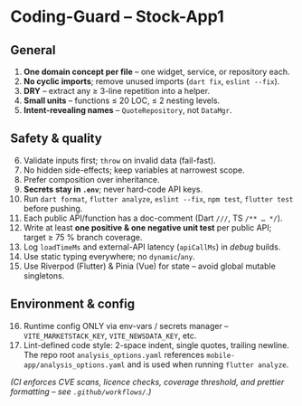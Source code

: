 # Coding-Guard – Stock-App1

## General
1. **One domain concept per file** – one widget, service, or repository each.
2. **No cyclic imports**; remove unused imports (`dart fix`, `eslint --fix`).
3. **DRY** – extract any ≥ 3-line repetition into a helper.
4. **Small units** – functions ≤ 20 LOC, ≤ 2 nesting levels.
5. **Intent-revealing names** – `QuoteRepository`, not `DataMgr`.

## Safety & quality
6. Validate inputs first; `throw` on invalid data (fail-fast).
7. No hidden side-effects; keep variables at narrowest scope.
8. Prefer composition over inheritance.
9. **Secrets stay in `.env`**; never hard-code API keys.
10. Run `dart format`, `flutter analyze`, `eslint --fix`, `npm test`, `flutter test` before pushing.
11. Each public API/function has a doc-comment (Dart `///`, TS `/** … */`).
12. Write at least **one positive & one negative unit test** per public API; target ≥ 75 % branch coverage.
13. Log `loadTimeMs` and external-API latency (`apiCallMs`) in *debug* builds.
14. Use static typing everywhere; no `dynamic`/`any`.
15. Use Riverpod (Flutter) & Pinia (Vue) for state – avoid global mutable singletons.

## Environment & config
16. Runtime config ONLY via env-vars / secrets manager – `VITE_MARKETSTACK_KEY`, `VITE_NEWSDATA_KEY`, etc.
17. Lint-defined code style: 2-space indent, single quotes, trailing newline. The
    repo root `analysis_options.yaml` references `mobile-app/analysis_options.yaml`
    and is used when running `flutter analyze`.

*(CI enforces CVE scans, licence checks, coverage threshold, and prettier formatting – see `.github/workflows/`.)*
